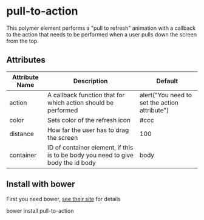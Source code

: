 # pull-to-action

This polymer element performs a "pull to refresh" animation with a callback to the action that needs to be performed when a user pulls down the screen from the top.

## Attributes

| Attribute Name | Description | Default |
|----------------|-------------|-------------|
| action | A callback function that for which action should be performed | alert("You need to set the action attribute") |
| color | Sets color of the refresh icon | #ccc |
| distance | How far the user has to drag the screen | 100 |
| container | ID of container element, if this is to be body you need to give body the id body | body |

## Install with bower

First you need bower, [see their site](http://bower.io/) for details 

bower install pull-to-action

